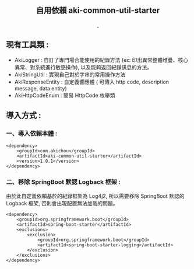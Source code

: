 <div align="center"> 
    <h2>自用依賴  aki-common-util-starter</h2> 
</div>
<p align="center">
   <a target="_blank" href="https://github.com/X1192176811/blog">
      <img src="https://img.shields.io/badge/JDK-17-red" alt=""/>
      <img src="https://img.shields.io/badge/log4j2-2.22.1-red" alt=""/>
   </a>
</p>

## 現有工具類 :
- AkiLogger : 自訂了專門場合能使用的紀錄方法 (ex: 印出異常整體堆疊、核心異常、對系統進行敏感操作), 以及能夠返回紀錄訊息的方法。
- AkiStringUtil : 實現自己對於字串的常用操作方法
- AkiResponseEntity : 自定義響應體 ( 可傳入 http code, description message, data entity)
- AkiHttpCodeEnum : 簡易 HttpCode 枚舉類

## 導入方式 :
### 一、導入依賴本體 :
```
<dependency>
    <groupId>com.akichou</groupId>
    <artifactId>aki-common-util-starter</artifactId>
    <version>1.0.1</version>
</dependency>
```
### 二、移除 SpringBoot 默認 Logback 框架 :
由於此自定義依賴基於的紀錄框架為 Log4j2, 所以需要移除 SpringBoot 默認的 Logback 框架, 否則會出現配置無法加載的問題。
```
<dependency>
    <groupId>org.springframework.boot</groupId>
    <artifactId>spring-boot-starter</artifactId>
    <exclusions>
        <exclusion>
            <groupId>org.springframework.boot</groupId>
            <artifactId>spring-boot-starter-logging</artifactId>
        </exclusion>
    </exclusions>
</dependency>

```
